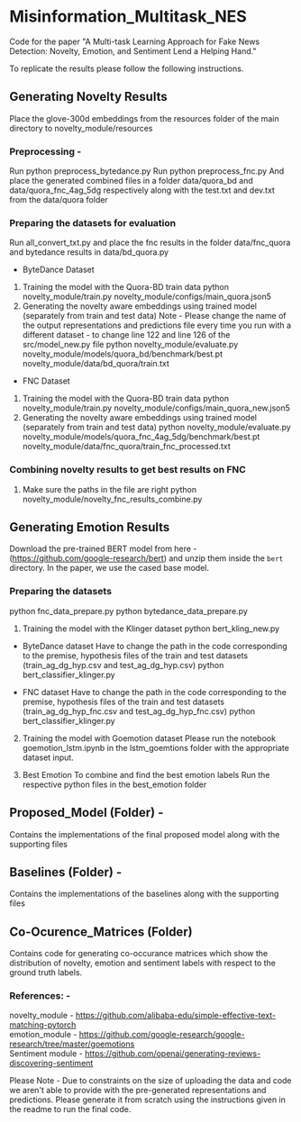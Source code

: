 # Misinformation_Multitask_NES
Code for the paper "A Multi-task Learning Approach for Fake News Detection: Novelty, Emotion, and Sentiment Lend a Helping Hand."
<!---
 - Rina Kumari*, Nischal A\*, Tirthankar Ghoshal, Asif Ekbal

 \* denotes equal contribution
 -->

To replicate the results please follow the following instructions.

## Generating Novelty Results

Place the glove-300d embeddings from the resources folder of the main directory to novelty_module/resources

### Preprocessing -
Run python preprocess_bytedance.py
Run python preprocess_fnc.py
And place the generated combined files in a folder data/quora_bd and data/quora_fnc_4ag_5dg respectively along with the test.txt and dev.txt from the data/quora folder

### Preparing the datasets for evaluation
Run all_convert_txt.py and place the fnc results in the folder data/fnc_quora
and bytedance results in data/bd_quora.py

- ByteDance Dataset
1) Training the model with the Quora-BD train data
python novelty_module/train.py novelty_module/configs/main_quora.json5
2) Generating the novelty aware embeddings using trained model (separately from train and test data)
Note - Please change the name of the output representations and predictions file every time you run with a different dataset - to change line 122 and line 126 of the src/model_new.py file
python novelty_module/evaluate.py novelty_module/models/quora_bd/benchmark/best.pt novelty_module/data/bd_quora/train.txt

- FNC Dataset
1) Training the model with the Quora-BD train data
python novelty_module/train.py novelty_module/configs/main_quora_new.json5
2) Generating the novelty aware embeddings using trained model (separately from train and test data)
python novelty_module/evaluate.py novelty_module/models/quora_fnc_4ag_5dg/benchmark/best.pt novelty_module/data/fnc_quora/train_fnc_processed.txt

### Combining novelty results to get best results on FNC
1) Make sure the paths in the file are right
python novelty_module/novelty_fnc_results_combine.py

## Generating Emotion Results
Download the pre-trained BERT model from
here - (https://github.com/google-research/bert) and unzip them inside the
`bert` directory. In the paper, we use the cased base model.

### Preparing the datasets
python fnc_data_prepare.py
python bytedance_data_prepare.py

1) Training the model with the Klinger dataset
python bert_kling_new.py

- ByteDance dataset
Have to change the path in the code corresponding to the premise, hypothesis files of the train and test datasets (train_ag_dg_hyp.csv and test_ag_dg_hyp.csv)
python bert_classifier_klinger.py

- FNC dataset
Have to change the path in the code corresponding to the premise, hypothesis files of the train and test datasets (train_ag_dg_hyp_fnc.csv and test_ag_dg_hyp_fnc.csv)
python bert_classifier_klinger.py

2) Training the model with Goemotion dataset
Please run the notebook goemotion_lstm.ipynb in the lstm_goemtions folder with the appropriate dataset input.

3) Best Emotion
To combine and find the best emotion labels
Run the respective python files in the best_emotion folder


## Proposed_Model (Folder) -
Contains the implementations of the final proposed model along with the supporting files

## Baselines (Folder) -
Contains the implementations of the baselines along with the supporting files

## Co-Ocurence_Matrices (Folder)
Contains code for generating co-occurance matrices which show the distribution of novelty, emotion and sentiment labels with respect to the ground truth labels.

### References: -
novelty_module - https://github.com/alibaba-edu/simple-effective-text-matching-pytorch    
emotion_module - https://github.com/google-research/google-research/tree/master/goemotions    
Sentiment module - https://github.com/openai/generating-reviews-discovering-sentiment    

Please Note - Due to constraints on the size of uploading the data and code we aren't able to provide with the pre-generated representations and predictions. Please generate it from scratch using the instructions given in the readme to run the final code.
